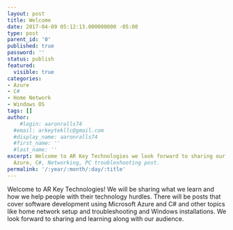 ```yaml
---
layout: post
title: Welcome
date: 2017-04-09 05:12:13.000000000 -05:00
type: post
parent_id: '0'
published: true
password: ''
status: publish
featured: 
  visible: true
categories:
- Azure
- C#
- Home Network
- Windows OS
tags: []
author:
    #login: aaronralls74
  #email: arkeytekllc@gmail.com
  #display_name: aaronralls74
  #first_name: ''
  #last_name: ''
excerpt: Welcome to AR Key Technologies we look forward to sharing our knowledge with
  Azure, C#, Networking, PC troubleshooting post.
permalink: '/:year/:month/:day/:title'
---
```


Welcome to AR Key Technologies! We will be sharing what we learn and how we help people with their technology hurdles. There will be posts that cover software development using Microsoft Azure and C# and other topics like home network setup and troubleshooting and Windows installations. We look forward to sharing and learning along with our audience.
